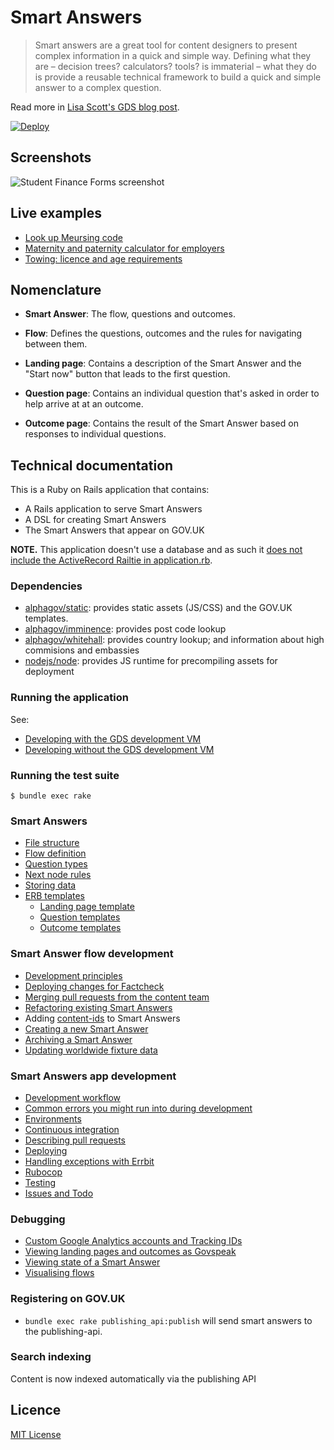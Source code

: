 # Smart Answers

> Smart answers are a great tool for content designers to present complex information in a quick and simple way. Defining what they are – decision trees? calculators? tools? is immaterial – what they do is provide a reusable technical framework to build a quick and simple answer to a complex question.

Read more in [Lisa Scott's GDS blog post](https://gds.blog.gov.uk/2012/02/16/smart-answers-are-smart/).

[![Deploy](https://www.herokucdn.com/deploy/button.svg)](https://heroku.com/deploy)

## Screenshots

![Student Finance Forms screenshot](./doc/assets/govuk-student-finance-forms.png)

## Live examples

* [Look up Meursing code](https://www.gov.uk/additional-commodity-code)
* [Maternity and paternity calculator for employers](https://www.gov.uk/maternity-paternity-calculator)
* [Towing: licence and age requirements](https://www.gov.uk/towing-rules)

## Nomenclature

* **Smart Answer**: The flow, questions and outcomes.

* **Flow**: Defines the questions, outcomes and the rules for navigating between them.

* **Landing page**: Contains a description of the Smart Answer and the "Start now" button that leads to the first question.

* **Question page**: Contains an individual question that's asked in order to help arrive at at an outcome.

* **Outcome page**: Contains the result of the Smart Answer based on responses to individual questions.

## Technical documentation

This is a Ruby on Rails application that contains:

* A Rails application to serve Smart Answers
* A DSL for creating Smart Answers
* The Smart Answers that appear on GOV.UK

**NOTE.** This application doesn't use a database and as such it [does not include the ActiveRecord Railtie in application.rb](https://github.com/alphagov/smart-answers/blob/4eb1b80a698e6835e745c4ad1954a3892e929b64/config/application.rb#L3).

### Dependencies

* [alphagov/static](https://github.com/alphagov/static): provides static assets (JS/CSS) and the GOV.UK templates.
* [alphagov/imminence](https://github.com/alphagov/imminence): provides post code lookup
* [alphagov/whitehall](https://github.com/alphagov/whitehall): provides country
  lookup; and information about high commisions and embassies
* [nodejs/node](https://github.com/nodejs/node): provides JS runtime for precompiling assets for deployment

### Running the application

See:

* [Developing with the GDS development VM](doc/developing-using-vm.md)
* [Developing without the GDS development VM](doc/developing-without-vm.md)

### Running the test suite

    $ bundle exec rake

### Smart Answers

* [File structure](doc/file-structure.md)
* [Flow definition](doc/flow-definition.md)
* [Question types](doc/question-types.md)
* [Next node rules](doc/next-node-rules.md)
* [Storing data](doc/storing-data.md)
* [ERB templates](doc/erb-templates.md)
  * [Landing page template](doc/landing-page-template.md)
  * [Question templates](doc/question-templates.md)
  * [Outcome templates](doc/outcome-templates.md)

### Smart Answer flow development

* [Development principles](doc/development-principles.md)
* [Deploying changes for Factcheck](doc/factcheck.md)
* [Merging pull requests from the content team](doc/merging-content-prs.md)
* [Refactoring existing Smart Answers](doc/refactoring.md)
* Adding [content-ids](doc/content-ids.md) to Smart Answers
* [Creating a new Smart Answer](doc/creating-a-new-smart-answer.md)
* [Archiving a Smart Answer](doc/archiving.md)
* [Updating worldwide fixture data](doc/updating-worldwide-fixture-data.md)

### Smart Answers app development

* [Development workflow](doc/development-workflow.md)
* [Common errors you might run into during development](doc/common-errors.md)
* [Environments](doc/environments.md)
* [Continuous integration](doc/continuous-integration.md)
* [Describing pull requests](doc/pull-requests.md)
* [Deploying](doc/deploying.md)
* [Handling exceptions with Errbit](doc/errbit.md)
* [Rubocop](doc/rubocop.md)
* [Testing](doc/testing.md)
* [Issues and Todo](https://trello.com/b/7HgyU4hy/smart-answers-tasks)

### Debugging

* [Custom Google Analytics accounts and Tracking IDs](doc/custom-google-analytics-tracking-id.md)
* [Viewing landing pages and outcomes as Govspeak](doc/viewing-templates-as-govspeak.md)
* [Viewing state of a Smart Answer](doc/viewing-state.md)
* [Visualising flows](doc/visualising-flows.md)

### Registering on GOV.UK

- `bundle exec rake publishing_api:publish` will send smart answers to the publishing-api.

### Search indexing

Content is now indexed automatically via the publishing API

## Licence

[MIT License](./LICENSE.md)
